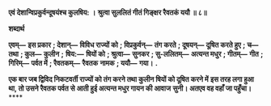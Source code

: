 **एवं देशान्विप्रकुर्वन्दूषयंश्च कुलषिय: ।** **श्रुत्वा सुललितं गीतं गिङ्क्षर रैवतकं ययौ ॥ ८॥** 

**शब्दार्थ** 

**एवम्—** **इस प्रकार** **; देशान्—** **विविध राज्यों को** **; विप्रकुर्वन्—** **तंग करते** **; दूषयन्—** **दूषित करते हुए** **; च—** **तथा** **; कुल—** **कुलीन** **;** **षिय:—** **षियों को** **; श्रुत्वा—** **सुनकर** **; सु-ललितम्—** **अत्यन्त मधुर** **; गीतम्—** **गीत** **; गिरिम्—** **पर्वत में** **; रैवतकम्—** **रैवतक** **नामक** **; ययौ—** **गया।** **.** 

**एक बार जब द्विविद निकटवर्ती राज्यों को तंग करने तथा कुलीन षियों को दूषित करने में** **इस तरह लगा हुआ था, तो उसने रैवतक पर्वत से आती हुई अत्यन्त मधुर गायन की आवाज** **सुनी। अतएव वह वहाँ जा पहुँचा।** **** 
